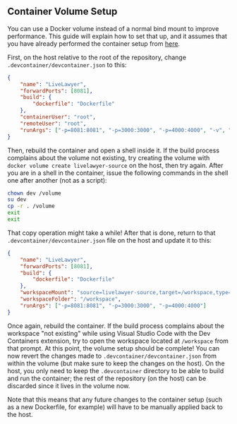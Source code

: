 ## Container Volume Setup

You can use a Docker volume instead of a normal bind mount to improve performance. This guide will explain how to set that up, and it assumes that you have already performed the container setup from [here](./dev_container_setup.md).

First, on the host relative to the root of the repository, change `.devcontainer/devcontainer.json` to this:

```json
{
	"name": "LiveLawyer",
	"forwardPorts": [8081],
	"build": {
		"dockerfile": "Dockerfile"
	},
	"containerUser": "root",
	"remoteUser": "root",
	"runArgs": ["-p=8081:8081", "-p=3000:3000", "-p=4000:4000", "-v", "livelawyer-source:/volume"]
}
```

Then, rebuild the container and open a shell inside it. If the build process complains about the volume not existing, try creating the volume with `docker volume create livelawyer-source` on the host, then try again. After you are in a shell in the container, issue the following commands in the shell one after another (not as a script):

```bash
chown dev /volume
su dev
cp -r . /volume
exit
exit
```

That copy operation might take a while! After that is done, return to that `.devcontainer/devcontainer.json` file on the host and update it to this:

```json
{
	"name": "LiveLawyer",
	"forwardPorts": [8081],
	"build": {
		"dockerfile": "Dockerfile"
	},
	"workspaceMount": "source=livelawyer-source,target=/workspace,type=volume",
	"workspaceFolder": "/workspace",
	"runArgs": ["-p=8081:8081", "-p=3000:3000", "-p=4000:4000"]
}
```

Once again, rebuild the container. If the build process complains about the workspace "not existing" while using Visual Studio Code with the Dev Containers extension, try to open the workspace located at `/workspace` from that prompt. At this point, the volume setup should be complete! You can now revert the changes made to `.devcontainer/devcontainer.json` from within the volume (but make sure to keep the changes on the host). On the host, you only need to keep the `.devcontainer` directory to be able to build and run the container; the rest of the repository (on the host) can be discarded since it lives in the volume now.

Note that this means that any future changes to the container setup (such as a new Dockerfile, for example) will have to be manually applied back to the host.
